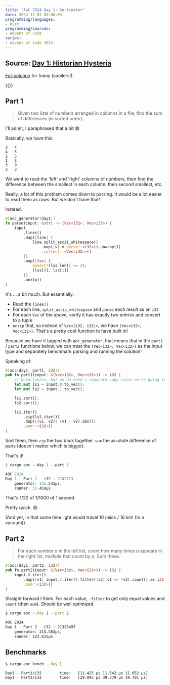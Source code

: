 ```yaml
---
title: "AoC 2024 Day 1: Sortinator"
date: 2024-12-01 00:00:03
programming/languages:
- Rust
programming/sources:
- Advent of Code
series:
- Advent of Code 2024
---
```

## Source: [Day 1: Historian Hysteria](https://adventofcode.com/2024/day/1)

[Full solution](https://github.com/jpverkamp/advent-of-code/blob/master/2024/src/day1.rs) for today (spoilers!).

{{<toc>}}

## Part 1

> Given two lists of numbers arranged in columns in a file, find the sum of differences (in sorted order). 

<!--more-->

I'll admit, I paraphrased that a bit :smile:

Basically, we have this:

```text
3   4
4   3
2   5
1   3
3   9
3   3
```

We want to read the 'left' and 'right' columns of numbers, then find the difference between the smallest in each column, then second smallest, etc. 

Really, a lot of this problem comes down to parsing. It would be a lot easier to read them as rows. But we don't have that!

Instead:

```rust
#[aoc_generator(day1)]
fn parse(input: &str) -> (Vec<i32>, Vec<i32>) {
    input
        .lines()
        .map(|line| {
            line.split_ascii_whitespace()
                .map(|v| v.parse::<i32>().unwrap())
                .collect::<Vec<i32>>()
        })
        .map(|lss| {
            assert!(lss.len() == 2);
            (lss[0], lss[1])
        })
        .unzip()
}
```

It's ... a bit much. But essentially:

* Read the `lines()`
* For each line, `split_ascii_whitespace` and `parse` each result as an `i32`
* For each `Vec` of the above, verify it has exactly two entries and convert to a tuple
* `unzip` that, so instead of `Vec<(i32, i32)>`, we have `(Vec<i32>, Vec<i32>)`. That's a pretty cool function to have built in!

Because we have it tagged with `aoc_generator`, that means that in the `part1` / `part2` functions below, we can treat the `(Vec<i32>, Vec<i32>)` as the input type and separately benchmark parsing and running the solution!

Speaking of:

```rust
#[aoc(day1, part1, i32)]
pub fn part1(input: &(Vec<i32>, Vec<i32>)) -> i32 {
    // Unfortunate, but we do need a separate copy since we're going to sort them
    let mut ls1 = input.0.to_vec();
    let mut ls2 = input.1.to_vec();

    ls1.sort();
    ls2.sort();

    ls1.iter()
        .zip(ls2.iter())
        .map(|(v1, v2)| (v1 - v2).abs())
        .sum::<i32>()
}
```

Sort them, then `zip` the two back together. `sum` the `abs`olute difference of pairs (doesn't matter which is bigger). 

That's it!

```rust
$ cargo aoc --day 1 --part 1

AOC 2024
Day 1 - Part 1 - i32 : 2742123
	generator: 145.541µs,
	runner: 55.459µs
```

That's 1/20 of 1/1000 of 1 second. 

Pretty quick. :smile:

(And yet, in that same time light would travel 10 *miles* / 16 *km*! (In a vacuum))

## Part 2

> For each number *a* in the left list, count how many times *a* appears in the right list, multiple that count by *a*. Sum these.

```rust
#[aoc(day1, part2, i32)]
pub fn part2(input: &(Vec<i32>, Vec<i32>)) -> i32 {
    input.0.iter()
        .map(|v1| input.1.iter().filter(|v2| v1 == *v2).count() as i32 * v1)
        .sum::<i32>()
}

```

Straight forward I think. For each value, `.filter` to get only equal values and `count` (then `sum`). Should be well optimized. 

```bash
$ cargo aoc --day 1 --part 2

AOC 2024
Day 1 - Part 2 - i32 : 21328497
	generator: 215.583µs,
	runner: 123.625µs
```

## Benchmarks

```bash
$ cargo aoc bench --day 1

Day1 - Part1/i32        time:   [11.425 µs 11.542 µs 11.652 µs]
Day1 - Part2/i32        time:   [39.095 µs 39.379 µs 39.701 µs]
```